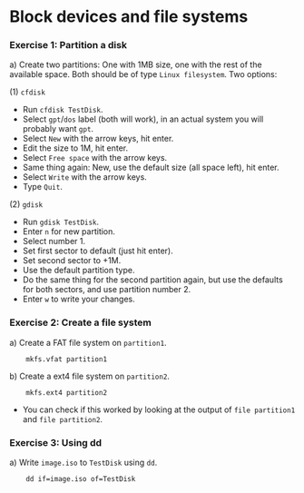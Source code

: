 # Block devices and file systems

### Exercise 1: Partition a disk

a) Create two partitions: One with 1MB size, one with the rest of the available space. Both should be of type `Linux filesystem`.
    Two options:

(1) `cfdisk`

- Run `cfdisk TestDisk`.
- Select `gpt`/`dos` label (both will work), in an actual system you will probably want `gpt`.
- Select `New` with the arrow keys, hit enter.
- Edit the size to 1M, hit enter.
- Select `Free space` with the arrow keys.
- Same thing again: New, use the default size (all space left), hit enter.
- Select `Write` with the arrow keys.
- Type `Quit`.

(2) `gdisk`

- Run `gdisk TestDisk`.
- Enter `n` for new partition.
- Select number 1.
- Set first sector to default (just hit enter).
- Set second sector to +1M.
- Use the default partition type.
- Do the same thing for the second partition again, but use the defaults for both sectors, and use partition number 2.
- Enter `w` to write your changes.

### Exercise 2: Create a file system

a) Create a FAT file system on `partition1`.
```
    mkfs.vfat partition1
```

b) Create a ext4 file system on `partition2`.
```
    mkfs.ext4 partition2
```
- You can check if this worked by looking at the output of `file partition1` and `file partition2`.

### Exercise 3: Using dd

a) Write `image.iso` to `TestDisk` using `dd`.
```
    dd if=image.iso of=TestDisk
```
